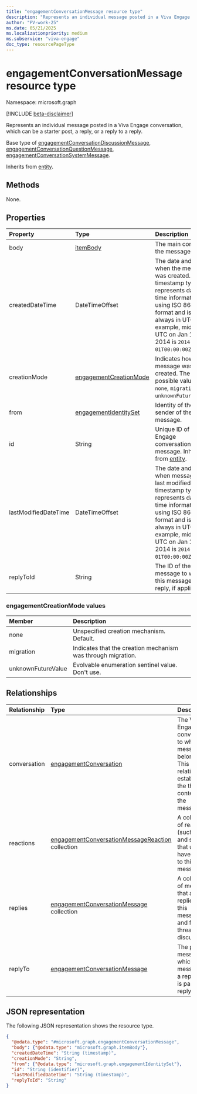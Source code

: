 ```yaml
---
title: "engagementConversationMessage resource type"
description: "Represents an individual message posted in a Viva Engage conversation, which can be a starter post, a reply, or a reply to a reply."
author: "PV-work-25"
ms.date: 05/21/2025
ms.localizationpriority: medium
ms.subservice: "viva-engage"
doc_type: resourcePageType
---
```


# engagementConversationMessage resource type

Namespace: microsoft.graph

[!INCLUDE [beta-disclaimer](../../includes/beta-disclaimer.md)]

Represents an individual message posted in a Viva Engage conversation, which can be a starter post, a reply, or a reply to a reply.  

Base type of [engagementConversationDiscussionMessage](../resources/engagementconversationdiscussionmessage.md), [engagementConversationQuestionMessage](../resources/engagementconversationquestionmessage.md), [engagementConversationSystemMessage](../resources/engagementconversationsystemmessage.md).

Inherits from [entity](../resources/entity.md).

## Methods

None.

<!--|Method|Return type|Description|
|:---|:---|:---|
|[List](../api/onlinemeetingengagementconversation-list-starter.md)|[engagementConversationMessage](../resources/engagementconversationmessage.md) collection|Get a list of the engagementConversationMessage objects and their properties.|
|[Create](../api/onlinemeetingengagementconversation-post-starter.md)|[engagementConversationMessage](../resources/engagementconversationmessage.md)|Create a new engagementConversationMessage object.|
|[Get](../api/engagementconversationmessage-get.md)|[engagementConversationMessage](../resources/engagementconversationmessage.md)|Read the properties and relationships of an engagementConversationMessage object.|
|[Update](../api/engagementconversationmessage-update.md)|[engagementConversationMessage](../resources/engagementconversationmessage.md)|Update the properties of an engagementConversationMessage object.|
|[Delete](../api/onlinemeetingengagementconversation-delete-starter.md)|None|Delete an engagementConversationMessage object.|
|[List reactions](../api/engagementconversationmessage-list-reactions.md)|[engagementConversationMessageReaction](../resources/engagementconversationmessagereaction.md) collection|**TODO: Add a useful description.**|
|[Create engagementConversationMessageReaction](../api/engagementconversationmessage-post-reactions.md)|[engagementConversationMessageReaction](../resources/engagementconversationmessagereaction.md)|Create a new engagementConversationMessageReaction object.|
|[List replies](../api/engagementconversationmessage-list-replies.md)|[engagementConversationMessage](../resources/engagementconversationmessage.md) collection|**TODO: Add a useful description.**|
|[Create engagementConversationMessage](../api/engagementconversationmessage-post-replies.md)|[engagementConversationMessage](../resources/engagementconversationmessage.md)|Create a new engagementConversationMessage object.|
|[List engagementConversationMessage](../api/engagementconversationmessage-list-replyto.md)|[engagementConversationMessage](../resources/engagementconversationmessage.md) collection|**TODO: Add a useful description.**|
|[Add engagementConversationMessage](../api/engagementconversationmessage-post-replyto.md)|[engagementConversationMessage](../resources/engagementconversationmessage.md)|Add replyTo by posting to the replyTo collection.|
|[Remove engagementConversationMessage](../api/engagementconversationmessage-delete-replyto.md)|None|Remove an [engagementConversationMessage](../resources/engagementconversationmessage.md) object.|
-->

## Properties
|Property|Type|Description|
|:---|:---|:---|
|body|[itemBody](../resources/itembody.md)|The main content of the message.|
|createdDateTime|DateTimeOffset|The date and time when the message was created. The timestamp type represents date and time information using ISO 8601 format and is always in UTC. For example, midnight UTC on Jan 1, 2014 is `2014-01-01T00:00:00Z`. |
|creationMode|[engagementCreationMode](../resources/engagementconversationmessage.md#engagementcreationmode-values)|Indicates how the message was created. The possible values are: `none`, `migration`, `unknownFutureValue`.|
|from|[engagementIdentitySet](../resources/engagementidentityset.md)|Identity of the sender of the message.|
|id|String|Unique ID of a Viva Engage conversation message. Inherited from [entity](../resources/entity.md).|
|lastModifiedDateTime|DateTimeOffset|The date and time when message was last modified. The timestamp type represents date and time information using ISO 8601 format and is always in UTC. For example, midnight UTC on Jan 1, 2014 is `2014-01-01T00:00:00Z`.|
|replyToId|String|The ID of the parent message to which this message is a reply, if applicable.|

### engagementCreationMode values

| Member             | Description                                                  |
|:-------------------|:-------------------------------------------------------------|
| none               | Unspecified creation mechanism. Default.                     |
| migration          | Indicates that the creation mechanism was through migration. |
| unknownFutureValue | Evolvable enumeration sentinel value. Don't use.             |

## Relationships
|Relationship|Type|Description|
|:---|:---|:---|
|conversation|[engagementConversation](../resources/engagementconversation.md)|The Viva Engage conversation to which this message belongs. This relationship establishes the thread context for the message.|
|reactions|[engagementConversationMessageReaction](../resources/engagementconversationmessagereaction.md) collection|A collection of reactions (such as like and smile) that users have applied to this message.|
|replies|[engagementConversationMessage](../resources/engagementconversationmessage.md) collection|A collection of messages that are replies to this message and form a threaded discussion.|
|replyTo|[engagementConversationMessage](../resources/engagementconversationmessage.md)|The parent message to which this message is a reply, if it is part of a reply chain.|

## JSON representation
The following JSON representation shows the resource type.
<!-- {
  "blockType": "resource",
  "keyProperty": "id",
  "@odata.type": "microsoft.graph.engagementConversationMessage",
  "baseType": "microsoft.graph.entity",
  "openType": false
}
-->
``` json
{
  "@odata.type": "#microsoft.graph.engagementConversationMessage",
  "body": {"@odata.type": "microsoft.graph.itemBody"},
  "createdDateTime": "String (timestamp)",
  "creationMode": "String",
  "from": {"@odata.type": "microsoft.graph.engagementIdentitySet"},
  "id": "String (identifier)",
  "lastModifiedDateTime": "String (timestamp)",
  "replyToId": "String"
}
```
